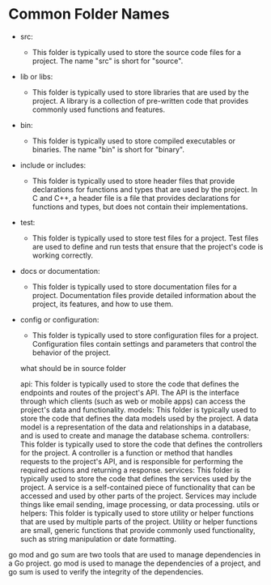 # Common Folder Names

- src:
  - This folder is typically used to store the source code files for a project. The name "src" is short for "source".
- lib or libs:
  - This folder is typically used to store libraries that are used by the project. A library is a collection of pre-written code that provides commonly used functions and features.
- bin:
  - This folder is typically used to store compiled executables or binaries. The name "bin" is short for "binary".
- include or includes:
  - This folder is typically used to store header files that provide declarations for functions and types that are used by the project. In C and C++, a header file is a file that provides declarations for functions and types, but does not contain their implementations.
- test:
  - This folder is typically used to store test files for a project. Test files are used to define and run tests that ensure that the project's code is working correctly.
- docs or documentation:
  - This folder is typically used to store documentation files for a project. Documentation files provide detailed information about the project, its features, and how to use them.
- config or configuration:

  - This folder is typically used to store configuration files for a project. Configuration files contain settings and parameters that control the behavior of the project.

  what should be in source folder

  api: This folder is typically used to store the code that defines the endpoints and routes of the project's API. The API is the interface through which clients (such as web or mobile apps) can access the project's data and functionality.
  models: This folder is typically used to store the code that defines the data models used by the project. A data model is a representation of the data and relationships in a database, and is used to create and manage the database schema.
  controllers: This folder is typically used to store the code that defines the controllers for the project. A controller is a function or method that handles requests to the project's API, and is responsible for performing the required actions and returning a response.
  services: This folder is typically used to store the code that defines the services used by the project. A service is a self-contained piece of functionality that can be accessed and used by other parts of the project. Services may include things like email sending, image processing, or data processing.
  utils or helpers: This folder is typically used to store utility or helper functions that are used by multiple parts of the project. Utility or helper functions are small, generic functions that provide commonly used functionality, such as string manipulation or date formatting.

go mod and go sum are two tools that are used to manage dependencies in a Go project. go mod is used to manage the dependencies of a project, and go sum is used to verify the integrity of the dependencies.

